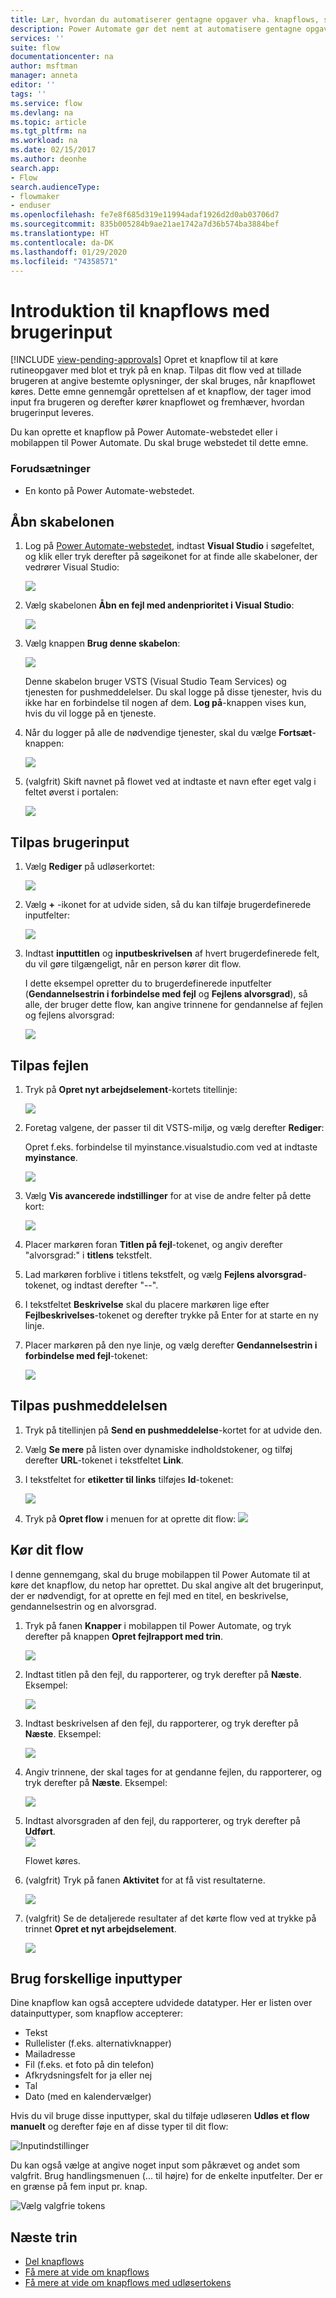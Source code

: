 ```yaml
---
title: Lær, hvordan du automatiserer gentagne opgaver vha. knapflows, som tager brugerinput | Microsoft Docs
description: Power Automate gør det nemt at automatisere gentagne opgaver. Din flows kan også tage brugerinput, når du kører en tilbagevendende opgave.
services: ''
suite: flow
documentationcenter: na
author: msftman
manager: anneta
editor: ''
tags: ''
ms.service: flow
ms.devlang: na
ms.topic: article
ms.tgt_pltfrm: na
ms.workload: na
ms.date: 02/15/2017
ms.author: deonhe
search.app:
- Flow
search.audienceType:
- flowmaker
- enduser
ms.openlocfilehash: fe7e8f685d319e11994adaf1926d2d0ab03706d7
ms.sourcegitcommit: 835b005284b9ae21ae1742a7d36b574ba3884bef
ms.translationtype: HT
ms.contentlocale: da-DK
ms.lasthandoff: 01/29/2020
ms.locfileid: "74358571"
---
```

# <a name="introducing-button-flows-with-user-input"></a>Introduktion til knapflows med brugerinput
[!INCLUDE [view-pending-approvals](includes/cc-rebrand.md)]
Opret et knapflow til at køre rutineopgaver med blot et tryk på en knap. Tilpas dit flow ved at tillade brugeren at angive bestemte oplysninger, der skal bruges, når knapflowet køres. Dette emne gennemgår oprettelsen af et knapflow, der tager imod input fra brugeren og derefter kører knapflowet og fremhæver, hvordan brugerinput leveres.

Du kan oprette et knapflow på Power Automate-webstedet eller i mobilappen til Power Automate. Du skal bruge webstedet til dette emne.

### <a name="prerequisites"></a>Forudsætninger
* En konto på Power Automate-webstedet.

## <a name="open-the-template"></a>Åbn skabelonen
1. Log på [Power Automate-webstedet](https://flow.microsoft.com), indtast **Visual Studio** i søgefeltet, og klik eller tryk derefter på søgeikonet for at finde alle skabeloner, der vedrører Visual Studio:
   
    ![](./media/button-flow-with-user-input-tokens/1.png)  
2. Vælg skabelonen **Åbn en fejl med andenprioritet i Visual Studio**:
   
    ![](./media/button-flow-with-user-input-tokens/2.png)  
3. Vælg knappen **Brug denne skabelon**:
   
    ![](./media/button-flow-with-user-input-tokens/3.png)  
   
    Denne skabelon bruger VSTS (Visual Studio Team Services) og tjenesten for pushmeddelelser. Du skal logge på disse tjenester, hvis du ikke har en forbindelse til nogen af dem. **Log på**-knappen vises kun, hvis du vil logge på en tjeneste.
4. Når du logger på alle de nødvendige tjenester, skal du vælge **Fortsæt**-knappen:
   
    ![](./media/button-flow-with-user-input-tokens/4.png)  
5. (valgfrit) Skift navnet på flowet ved at indtaste et navn efter eget valg i feltet øverst i portalen:
   
    ![](./media/button-flow-with-user-input-tokens/5.png)

## <a name="customize-the-user-input"></a>Tilpas brugerinput
1. Vælg **Rediger** på udløserkortet:
   
    ![](./media/button-flow-with-user-input-tokens/6.png)  
2. Vælg **+** -ikonet for at udvide siden, så du kan tilføje brugerdefinerede inputfelter:
   
    ![](./media/button-flow-with-user-input-tokens/7.png)
3. Indtast **inputtitlen** og **inputbeskrivelsen** af hvert brugerdefinerede felt, du vil gøre tilgængeligt, når en person kører dit flow.  
   
    I dette eksempel opretter du to brugerdefinerede inputfelter (**Gendannelsestrin i forbindelse med fejl** og **Fejlens alvorsgrad**), så alle, der bruger dette flow, kan angive trinnene for gendannelse af fejlen og fejlens alvorsgrad:  
   
    ![](./media/button-flow-with-user-input-tokens/8.png)

## <a name="customize-the-bug"></a>Tilpas fejlen
1. Tryk på **Opret nyt arbejdselement**-kortets titellinje:
   
    ![](./media/button-flow-with-user-input-tokens/9.png)  
2. Foretag valgene, der passer til dit VSTS-miljø, og vælg derefter **Rediger**:
   
    Opret f.eks. forbindelse til myinstance.visualstudio.com ved at indtaste **myinstance**.
   
    ![](./media/button-flow-with-user-input-tokens/10.png)  
3. Vælg **Vis avancerede indstillinger** for at vise de andre felter på dette kort:
   
    ![](./media/button-flow-with-user-input-tokens/11.png)  
4. Placer markøren foran **Titlen på fejl**-tokenet, og angiv derefter "alvorsgrad:" i **titlens** tekstfelt.
5. Lad markøren forblive i titlens tekstfelt, og vælg **Fejlens alvorsgrad**-tokenet, og indtast derefter "--".  
6. I tekstfeltet **Beskrivelse** skal du placere markøren lige efter **Fejlbeskrivelses**-tokenet og derefter trykke på Enter for at starte en ny linje.
7. Placer markøren på den nye linje, og vælg derefter **Gendannelsestrin i forbindelse med fejl**-tokenet:
   
    ![](./media/button-flow-with-user-input-tokens/12.png)

## <a name="customize-the-push-notification"></a>Tilpas pushmeddelelsen
1. Tryk på titellinjen på **Send en pushmeddelelse**-kortet for at udvide den.
2. Vælg **Se mere** på listen over dynamiske indholdstokener, og tilføj derefter **URL**-tokenet i tekstfeltet **Link**.
3. I tekstfeltet for **etiketter til links** tilføjes **Id**-tokenet:
   
    ![](./media/button-flow-with-user-input-tokens/13.png)  
4. Tryk på **Opret flow** i menuen for at oprette dit flow: ![](./media/button-flow-with-user-input-tokens/14.png)  

## <a name="run-your-flow"></a>Kør dit flow
I denne gennemgang, skal du bruge mobilappen til Power Automate til at køre det knapflow, du netop har oprettet. Du skal angive alt det brugerinput, der er nødvendigt, for at oprette en fejl med en titel, en beskrivelse, gendannelsestrin og en alvorsgrad.  

1. Tryk på fanen **Knapper** i mobilappen til Power Automate, og tryk derefter på knappen **Opret fejlrapport med trin**.
   
    ![](./media/button-flow-with-user-input-tokens/runmt1.png)  
2. Indtast titlen på den fejl, du rapporterer, og tryk derefter på **Næste**. Eksempel:
   
    ![](./media/button-flow-with-user-input-tokens/runmt2.png)  
3. Indtast beskrivelsen af den fejl, du rapporterer, og tryk derefter på **Næste**. Eksempel:
   
    ![](./media/button-flow-with-user-input-tokens/runmt3.png)  
4. Angiv trinnene, der skal tages for at gendanne fejlen, du rapporterer, og tryk derefter på **Næste**. Eksempel:
   
    ![](./media/button-flow-with-user-input-tokens/runmt3-1.png)  
5. Indtast alvorsgraden af den fejl, du rapporterer, og tryk derefter på **Udført**.  
    ![](./media/button-flow-with-user-input-tokens/runmt3-2.png)  
   
    Flowet køres.
6. (valgfrit) Tryk på fanen **Aktivitet** for at få vist resultaterne.
   
    ![](./media/button-flow-with-user-input-tokens/runmt5.png)  
7. (valgfrit) Se de detaljerede resultater af det kørte flow ved at trykke på trinnet **Opret et nyt arbejdselement**.
   
    ![](./media/button-flow-with-user-input-tokens/runmt6.png)


## <a name="use-different-input-types"></a>Brug forskellige inputtyper

Dine knapflow kan også acceptere udvidede datatyper. Her er listen over datainputtyper, som knapflow accepterer: 

- Tekst
- Rullelister (f.eks. alternativknapper)
- Mailadresse
- Fil (f.eks. et foto på din telefon)
- Afkrydsningsfelt for ja eller nej
- Tal
- Dato (med en kalendervælger)

Hvis du vil bruge disse inputtyper, skal du tilføje udløseren **Udløs et flow manuelt** og derefter føje en af disse typer til dit flow:

![Inputindstillinger](media/button-flow-with-user-input-tokens/input-options.png)

Du kan også vælge at angive noget input som påkrævet og andet som valgfrit. Brug handlingsmenuen (... til højre) for de enkelte inputfelter. Der er en grænse på fem input pr. knap.

![Vælg valgfrie tokens](media/button-flow-with-user-input-tokens/required-optional.png)

## <a name="next-steps"></a>Næste trin
* [Del knapflows](share-buttons.md)
* [Få mere at vide om knapflows](introduction-to-button-flows.md)  
* [Få mere at vide om knapflows med udløsertokens](introduction-to-button-trigger-tokens.md)  

